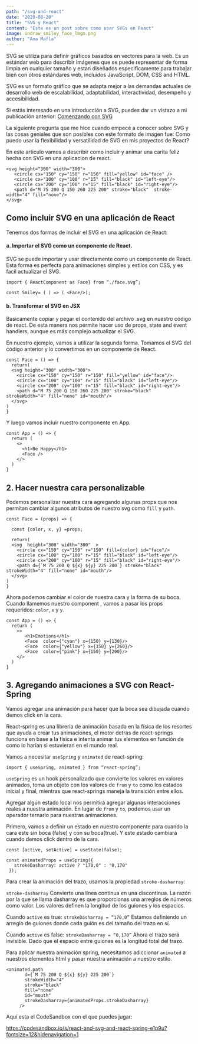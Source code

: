```yaml
---
path: "/svg-and-react"
date: "2020-08-20"
title: "SVG y React"
content: "Este es un post sobre como usar SVGs en React"
image: undraw_smiley_face_lmgm.png
author: "Ana Mafla"
---
```


SVG se utiliza para definir gráficos basados en vectores para la web. Es un estándar web para describir imágenes que se puede representar de forma limpia en cualquier tamaño y estan diseñados especificamente para trabajar bien con otros estándares web, incluidos JavaScript, DOM, CSS and HTML.

SVG es un formato gráfico que se adapta mejor a las demandas actuales de desarrollo web de escalabilidad, adaptabilidad, interactividad, desempeño y accesibilidad.

Si estás interesado en una introducción a SVG, puedes dar un vistazo a mi publicación anterior: [Comenzando con SVG](https://www.anamafla.com/blog/getting-started-with-svg/)

La siguiente pregunta que me hice cuando empecé a conocer sobre SVG y las cosas geniales que son posibles con este formato de imagen fue: Como puedo usar la flexibilidad y versatilidad de SVG en mis proyectos de React?

En este articulo vamos a describir como incluir y animar una carita feliz hecha con SVG en una aplicacion de react.

```
<svg height="300" width="300">
   <circle cx="150" cy="150" r="150" fill="yellow" id="face" />
   <circle cx="100" cy="100" r="15" fill="black" id="left-eye"/>
   <circle cx="200" cy="100" r="15" fill="black" id="right-eye"/>
   <path d="M 75 200 Q 150 260 225 200" stroke="black"  stroke-width="4" fill="none"/>
</svg>
```

## Como incluir SVG en una aplicación de React

Tenemos dos formas de incluir el SVG en una aplicación de React:

#### a. Importar el SVG como un componente de React.

SVG se puede importar y usar directamente como un componente de React. Esta forma es perfecta para animaciones simples y estilos con CSS, y es facil actualizar el SVG.

```
import { ReactComponent as Face} from “./face.svg”;

const Smiley= ( ) => ( <Face/>);
```

#### b. Transformar el SVG en JSX

Basicamente copiar y pegar el contenido del archivo .svg en nuestro código de react. De esta manera nos permite hacer uso de props, state and event handlers, aunque es más complejo actualizar el SVG.

En nuestro ejemplo, vamos a utilizar la segunda forma. Tomamos el SVG del código anterior y lo convertimos en un componente de React.

```
const Face = () => {
  return(
  <svg height="300" width="300">
    <circle cx="150" cy="150" r="150" fill="yellow" id="face"/>
    <circle cx="100" cy="100" r="15" fill="black" id="left-eye"/>
    <circle cx="200" cy="100" r="15" fill="black" id="right-eye"/>
    <path d="M 75 200 Q 150 260 225 200" stroke="black"  strokeWidth="4" fill="none" id="mouth"/>
  </svg>
)
}
```

Y luego vamos incluir nuestro componente <Face/> en App.

```
const App = () => {
  return (
    <>
      <h1>Be Happy</h1>
      <Face />
    </>
  )
}
```

## 2. Hacer nuestra cara personalizable

Podemos personalizar nuestra cara agregando algunas props que nos permitan cambiar algunos atributos de nuestro svg como `fill` y `path`.

```
const Face = (props) => {

  const {color, x, y} =props;

  return(
  <svg  height="300" width="300"  >
    <circle cx="150" cy="150" r="150" fill={color} id="face"/>
    <circle cx="100" cy="100" r="15" fill="black" id="left-eye"/>
    <circle cx="200" cy="100" r="15" fill="black" id="right-eye"/>
    <path d={`M 75 200 Q ${x} ${y} 225 200`} stroke="black"  strokeWidth="4" fill="none" id="mouth"/>
  </svg>
)
}
```

Ahora podemos cambiar el color de nuestra cara y la forma de su boca. Cuando llamemos nuestro component <Face>, vamos a pasar los props requeridos: `color`, `x` y `y`.

```
const App = () => {
  return (
    <>
       <h1>Emotions</h1>
       <Face  color={"cyan"} x={150} y={130}/>
       <Face  color={"yellow"} x={150} y={260}/>
       <Face  color={"pink"} x={150} y={200}/>
    </>
  )
}
```

## 3. Agregando animaciones a SVG con React-Spring

Vamos agregar una animación para hacer que la boca sea dibujada cuando demos click en la cara.

React-spring es una libreria de animación basada en la física de los resortes que ayuda a crear tus animaciones, el motor detras de react-springs funciona en base a la física e intenta animar tus elementos en función de como lo harían si estuvieran en el mundo real.

Vamos a necesitar `useSpring` y `animated` de react-spring:

```
import { useSpring, animated } from “react-spring”;
```

`useSpring` es un hook personalizado que convierte los valores en valores animados, toma un objeto con los valores de `from` y `to` como los estados inicial y final, mientras que react-springs maneja la transición entre ellos.

Agregar algún estado local nos permitirá agregar algunas interacciones reales a nuestra animación. En lugar de `from` y `to`, podemos usar un operador ternario para nuestras animaciones.

Primero, vamos a definir un estado en nuestro componente para cuando la cara este sin boca (false) y con su boca(true). Y este estado cambiará cuando demos click dentro de la cara.

```
const [active, setActive] = useState(false);

const animatedProps = useSpring({
   strokeDasharray: active ? "170,0" : "0,170"
 });

```

Para crear la animación del trazo, usamos la propiedad `stroke-dasharray`:

`stroke-dasharray`
Convierte una línea continua en una discontinua. La razón por la que se llama dasharray es que proporcionas una arreglos de números como valor. Los valores definen la longitud de los guiones y los espacios.

Cuando `active` es true:
`strokeDasharray = “170,0”`
Estamos definiendo un arreglo de guiones donde cada guión es del tamaño del trazo en sí.

Cuando `active` es false:
`strokeDasharray = “0,170”`
Ahora el trazo será invisible. Dado que el espacio entre guiones es la longitud total del trazo.

Para aplicar nuestra animación spring, necesitamos adiccionar `animated` a nuestros elementos html y pasar nuestra animación a nuestro estilo.

```
<animated.path
       d={`M 75 200 Q ${x} ${y} 225 200`}
       strokeWidth="4"
       stroke="black"
       fill="none"
       id="mouth"
       strokeDasharray={animatedProps.strokeDasharray}
     />
```

Aquí esta el CodeSandbox con el que puedes jugar:

https://codesandbox.io/s/react-and-svg-and-react-spring-e1p9u?fontsize=12&hidenavigation=1
